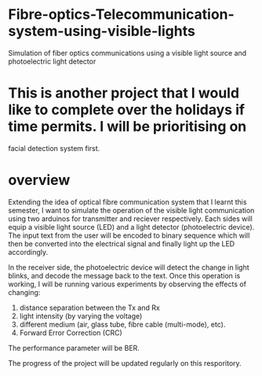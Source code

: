 # Fibre-optics-Telecommunication-system-using-visible-lights
Simulation of fiber optics communications using a visible light source and photoelectric light detector

# This is another project that I would like to complete over the holidays if time permits. I will be prioritising on 
facial detection system first. 

# overview
Extending the idea of optical fibre communication system that I learnt this semester, I want to simulate the operation of the visible light 
communication using two arduinos for transmitter and reciever respectively. Each sides will equip a visible light source (LED) and a light 
detector (photoelectric device). The input text from the user will be encoded to binary sequence which will then be converted into 
the electrical signal and finally light up the LED accordingly. 

In the receiver side, the photoelectric device will detect the change in light blinks, and decode the message back to the text.
Once this operation is working, I will be running various experiments by observing the effects of changing:
1. distance separation between the Tx and Rx
2. light intensity (by varying the voltage)
3. different medium (air, glass tube, fibre cable (multi-mode), etc).
4. Forward Error Correction (CRC)

The performance parameter will be BER.

The progress of the project will be updated regularly on this resporitory. 
